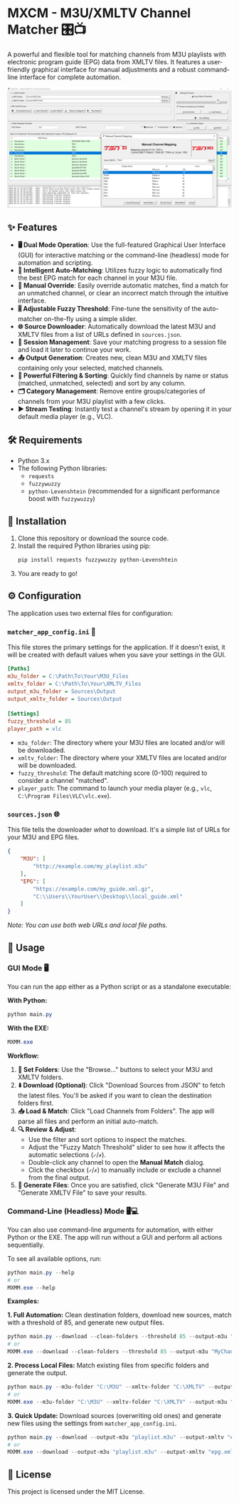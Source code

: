 # MXCM - M3U/XMLTV Channel Matcher 🎛️📺

A powerful and flexible tool for matching channels from M3U playlists with electronic program guide (EPG) data from XMLTV files. It features a user-friendly graphical interface for manual adjustments and a robust command-line interface for complete automation.


<p align="center">
<img src="./screenshot.png">
</p>

## ✨ Features

-   **🖥️ Dual Mode Operation**: Use the full-featured Graphical User Interface (GUI) for interactive matching or the command-line (headless) mode for automation and scripting.
-   **🤖 Intelligent Auto-Matching**: Utilizes fuzzy logic to automatically find the best EPG match for each channel in your M3U file.
-   **📝 Manual Override**: Easily override automatic matches, find a match for an unmatched channel, or clear an incorrect match through the intuitive interface.
-   **🎚️ Adjustable Fuzzy Threshold**: Fine-tune the sensitivity of the auto-matcher on-the-fly using a simple slider.
-   **🌐 Source Downloader**: Automatically download the latest M3U and XMLTV files from a list of URLs defined in `sources.json`.
-   **💾 Session Management**: Save your matching progress to a session file and load it later to continue your work.
-   **📤 Output Generation**: Creates new, clean M3U and XMLTV files containing only your selected, matched channels.
-   **🔎 Powerful Filtering & Sorting**: Quickly find channels by name or status (matched, unmatched, selected) and sort by any column.
-   **🗂️ Category Management**: Remove entire groups/categories of channels from your M3U playlist with a few clicks.
-   **▶️ Stream Testing**: Instantly test a channel's stream by opening it in your default media player (e.g., VLC).

## 🛠️ Requirements

-   Python 3.x
-   The following Python libraries:
    -   `requests`
    -   `fuzzywuzzy`
    -   `python-Levenshtein` (recommended for a significant performance boost with `fuzzywuzzy`)

## 🚀 Installation

1.  Clone this repository or download the source code.
2.  Install the required Python libraries using pip:
    ```bash
    pip install requests fuzzywuzzy python-Levenshtein
    ```
3.  You are ready to go!

## ⚙️ Configuration

The application uses two external files for configuration:

### `matcher_app_config.ini` 📝

This file stores the primary settings for the application. If it doesn't exist, it will be created with default values when you save your settings in the GUI.

```ini
[Paths]
m3u_folder = C:\Path\To\Your\M3U_Files
xmltv_folder = C:\Path\To\Your\XMLTV_Files
output_m3u_folder = Sources\Output
output_xmltv_folder = Sources\Output

[Settings]
fuzzy_threshold = 85
player_path = vlc
```

-   `m3u_folder`: The directory where your M3U files are located and/or will be downloaded.
-   `xmltv_folder`: The directory where your XMLTV files are located and/or will be downloaded.
-   `fuzzy_threshold`: The default matching score (0-100) required to consider a channel "matched".
-   `player_path`: The command to launch your media player (e.g., `vlc`, `C:\Program Files\VLC\vlc.exe`).

### `sources.json` 🌐

This file tells the downloader *what* to download. It's a simple list of URLs for your M3U and EPG files.

```json
{
    "M3U": [
        "http://example.com/my_playlist.m3u"
    ],
    "EPG": [
        "https://example.com/my_guide.xml.gz",
        "C:\\Users\\YourUser\\Desktop\\local_guide.xml"
    ]
}
```
*Note: You can use both web URLs and local file paths.*

## 🏁 Usage

### GUI Mode 🖥️

You can run the app either as a Python script or as a standalone executable:

**With Python:**
```powershell
python main.py
```

**With the EXE:**
```powershell
MXMM.exe
```

**Workflow:**
1.  **📂 Set Folders**: Use the "Browse..." buttons to select your M3U and XMLTV folders.
2.  **⬇️ Download (Optional)**: Click "Download Sources from JSON" to fetch the latest files. You'll be asked if you want to clean the destination folders first.
3.  **📥 Load & Match**: Click "Load Channels from Folders". The app will parse all files and perform an initial auto-match.
4.  **🔍 Review & Adjust**:
    -   Use the filter and sort options to inspect the matches.
    -   Adjust the "Fuzzy Match Threshold" slider to see how it affects the automatic selections (`✓`/`✗`).
    -   Double-click any channel to open the **Manual Match** dialog.
    -   Click the checkbox (`✓`/`✗`) to manually include or exclude a channel from the final output.
5.  **💾 Generate Files**: Once you are satisfied, click "Generate M3U File" and "Generate XMLTV File" to save your results.

### Command-Line (Headless) Mode 🖥️💻

You can also use command-line arguments for automation, with either Python or the EXE. The app will run without a GUI and perform all actions sequentially.

To see all available options, run:
```powershell
python main.py --help
# or
MXMM.exe --help
```

**Examples:**

**1. Full Automation:** Clean destination folders, download new sources, match with a threshold of 85, and generate new output files.
```powershell
python main.py --download --clean-folders --threshold 85 --output-m3u "MyChannels.m3u" --output-xmltv "MyGuide.xml.gz"
# or
MXMM.exe --download --clean-folders --threshold 85 --output-m3u "MyChannels.m3u" --output-xmltv "MyGuide.xml.gz"
```

**2. Process Local Files:** Match existing files from specific folders and generate the output.
```powershell
python main.py --m3u-folder "C:\M3U" --xmltv-folder "C:\XMLTV" --output-m3u "matched.m3u" --output-xmltv "guide.xml"
# or
MXMM.exe --m3u-folder "C:\M3U" --xmltv-folder "C:\XMLTV" --output-m3u "matched.m3u" --output-xmltv "guide.xml"
```

**3. Quick Update:** Download sources (overwriting old ones) and generate new files using the settings from `matcher_app_config.ini`.
```powershell
python main.py --download --output-m3u "playlist.m3u" --output-xmltv "epg.xml.gz"
# or
MXMM.exe --download --output-m3u "playlist.m3u" --output-xmltv "epg.xml.gz"
```

## 📄 License

This project is licensed under the MIT License.